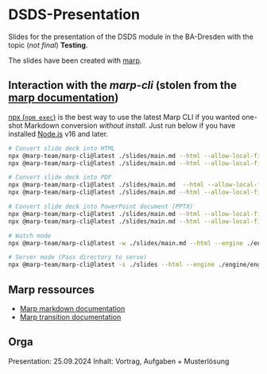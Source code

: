# DSDS-Presentation

Slides for the presentation of the DSDS module in the BA-Dresden with the
topic (_not final_) **Testing**.

The slides have been created with [marp](https://marp.app/).

## Interaction with the _marp-cli_ (stolen from the [marp documentation](https://github.com/marp-team/marp-cli))

[npx (`npm exec`)](https://docs.npmjs.com/cli/v7/commands/npx) is the best way to
use the latest Marp CLI if you wanted one-shot Markdown conversion
_without install_. Just run below if you have
installed [Node.js](https://nodejs.org/) v16 and later.

```bash
# Convert slide deck into HTML
npx @marp-team/marp-cli@latest ./slides/main.md --html --allow-local-files --engine ./engine/engine.js
npx @marp-team/marp-cli@latest ./slides/main.md --html --allow-local-files -o output.html --engine ./engine/engine.js

# Convert slide deck into PDF
npx @marp-team/marp-cli@latest ./slides/main.md  --html --allow-local-files --pdf --engine ./engine/engine.js
npx @marp-team/marp-cli@latest ./slides/main.md --html --allow-local-files -o output.pdf --engine ./engine/engine.js

# Convert slide deck into PowerPoint document (PPTX)
npx @marp-team/marp-cli@latest ./slides/main.md --html --allow-local-files --pptx --engine ./engine/engine.js
npx @marp-team/marp-cli@latest ./slides/main.md --html --allow-local-files -o output.pptx --engine ./engine/engine.js

# Watch mode
npx @marp-team/marp-cli@latest -w ./slides/main.md --html --engine ./engine/engine.js

# Server mode (Pass directory to serve)
npx @marp-team/marp-cli@latest -s ./slides --html --engine ./engine/engine.js
```

## Marp ressources

- [Marp markdown documentation](https://marpit.marp.app/markdown)
- [Marp transition documentation](https://github.com/marp-team/marp-cli/blob/main/docs/bespoke-transitions/README.md#built-in-transition)

## Orga

Presentation: 25.09.2024
Inhalt: Vortrag, Aufgaben + Musterlösung
